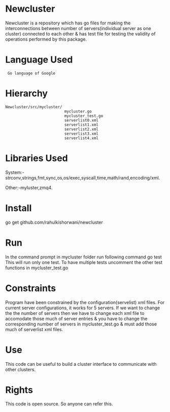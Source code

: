 Newcluster
=======

Newcluster is a repository which has go files for making the interconnections between number of servers(individual server as one cluster) connected to each other & has test file for testing the validity of operations performed by this package.

Language Used
=====
     Go language of Google
Hierarchy
=====
    Newcluster/src/mycluster/
                              mycluster.go
                              mycluster_test.go
                              serverlist0.xml
                              serverlist1.xml
                              serverlist2.xml
                              serverlist3.xml
                              serverlist4.xml
     

Libraries Used
=====
System:- strconv,strings,fmt,sync,os,os/exec,syscall,time,math/rand,encoding/xml.

Other:-myluster,zmq4.

Install
=====
go get github.com/rahulkishorwani/newcluster

Run
=====
In the command prompt in mycluster folder run following command
go test
This will run only one test. To have multiple tests uncomment the other test functions in mycluster_test.go

Constraints
=====
   Program have been constrained by the configuration(servelist) xml files. For current server configurations, it works 
for 5 servers. If we want to change the the number of servers then we have to change each xml file to accomodate those much of server entries & you have to change the corresponding number of servers in mycluster_test.go & must add those much of serverlist xml files.

Use
=====
   This code can be useful to build a cluster interface to communicate with other clusters.

Rights
=====
   This code is open source. So anyone can refer this.
